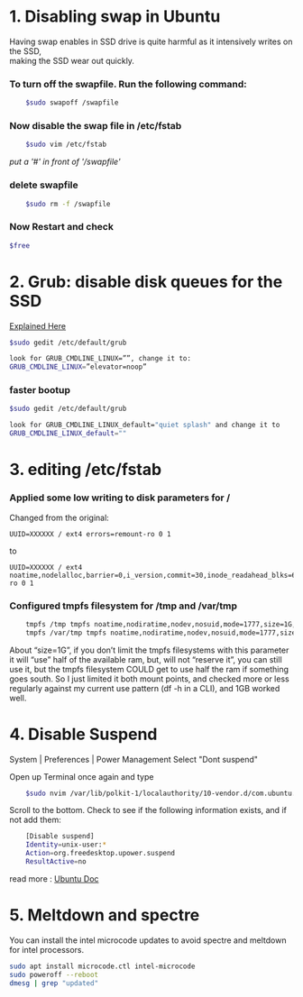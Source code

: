 # 1.  Disabling swap in Ubuntu

Having swap enables in SSD drive is quite harmful as it intensively writes on the SSD,  
making the SSD wear out quickly.

### To turn off the swapfile. Run the following command:

```sh
    $sudo swapoff /swapfile
```
### Now disable the swap file in /etc/fstab

```sh
    $sudo vim /etc/fstab
```
_put a '#' in front of '/swapfile'_


### delete swapfile
```sh
    $sudo rm -f /swapfile
```

### Now Restart and check
```sh
$free
```

# 2. Grub: disable disk queues for the SSD
[Explained Here](https://lonesysadmin.net/2013/12/06/use-elevator-noop-for-linux-virtual-machines/)

```sh
$sudo gedit /etc/default/grub

look for GRUB_CMDLINE_LINUX=””, change it to:
GRUB_CMDLINE_LINUX=”elevator=noop”
```
### faster bootup

```sh
$sudo gedit /etc/default/grub

look for GRUB_CMDLINE_LINUX_default="quiet splash" and change it to
GRUB_CMDLINE_LINUX_default="" 
```

# 3. editing /etc/fstab
### Applied some low writing to disk parameters for /
 
Changed from the original:

    UUID=XXXXXX / ext4 errors=remount-ro 0 1

to

    UUID=XXXXXX / ext4 noatime,nodelalloc,barrier=0,i_version,commit=30,inode_readahead_blks=64,errors=remount-ro 0 1

### Configured tmpfs filesystem for /tmp and /var/tmp

```sh
    tmpfs /tmp tmpfs noatime,nodiratime,nodev,nosuid,mode=1777,size=1G,defaults 0 0  
    tmpfs /var/tmp tmpfs noatime,nodiratime,nodev,nosuid,mode=1777,size=1G,defaults 0 0
```


About “size=1G”, if you don’t limit the tmpfs filesystems with this parameter it will “use” half of the available ram, but, will not “reserve it”, you can still use it, but the tmpfs filesystem COULD get to use half the ram if something goes south. So I just limited it both mount points, and checked more or less regularly against my current use pattern (df -h in a CLI), and 1GB worked well.


# 4. Disable Suspend
System | Preferences | Power Management 
Select "Dont suspend"

Open up Terminal once again and type

```sh
    $sudo nvim /var/lib/polkit-1/localauthority/10-vendor.d/com.ubuntu.desktop.pkla
```


Scroll to the bottom. Check to see if the following information exists, and if not add them:

```sh
    [Disable suspend]
    Identity=unix-user:*
    Action=org.freedesktop.upower.suspend
    ResultActive=no
```

read more : [Ubuntu Doc](https://help.ubuntu.com/community/Fstab)


# 5. Meltdown and spectre
You can install the intel microcode updates to avoid spectre and meltdown for intel processors.

```sh
sudo apt install microcode.ctl intel-microcode
sudo poweroff --reboot
dmesg | grep "updated"
```
